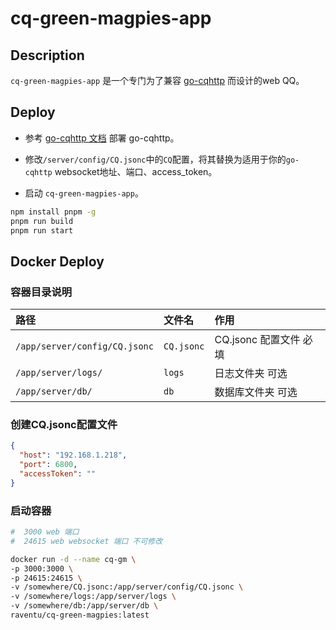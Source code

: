 # cq-green-magpies-app

## Description

`cq-green-magpies-app` 是一个专门为了兼容 [go-cqhttp](https://github.com/Mrs4s/go-cqhttp) 而设计的web QQ。

## Deploy

- 参考 [go-cqhttp 文档](https://docs.go-cqhttp.org/guide/quick_start.html) 部署 go-cqhttp。

- 修改`/server/config/CQ.jsonc`中的`CQ`配置，将其替换为适用于你的`go-cqhttp` websocket地址、端口、access_token。

- 启动 `cq-green-magpies-app`。

```bash
npm install pnpm -g
pnpm run build
pnpm run start
```

## Docker Deploy

### 容器目录说明

| 路径                 | 文件名          | 作用       |
| :------------------- | :-------------- | :--------- |
| `/app/server/config/CQ.jsonc`    | `CQ.jsonc`    | CQ.jsonc 配置文件 必填   |
| `/app/server/logs/`   | `logs`   | 日志文件夹 可选   |
| `/app/server/db/`         | `db`          | 数据库文件夹 可选|

### 创建CQ.jsonc配置文件

```json
{
  "host": "192.168.1.218",
  "port": 6800,
  "accessToken": ""
}
```

### 启动容器

```bash
#  3000 web 端口 
#  24615 web websocket 端口 不可修改

docker run -d --name cq-gm \
-p 3000:3000 \
-p 24615:24615 \
-v /somewhere/CQ.jsonc:/app/server/config/CQ.jsonc \
-v /somewhere/logs:/app/server/logs \
-v /somewhere/db:/app/server/db \
raventu/cq-green-magpies:latest
```

